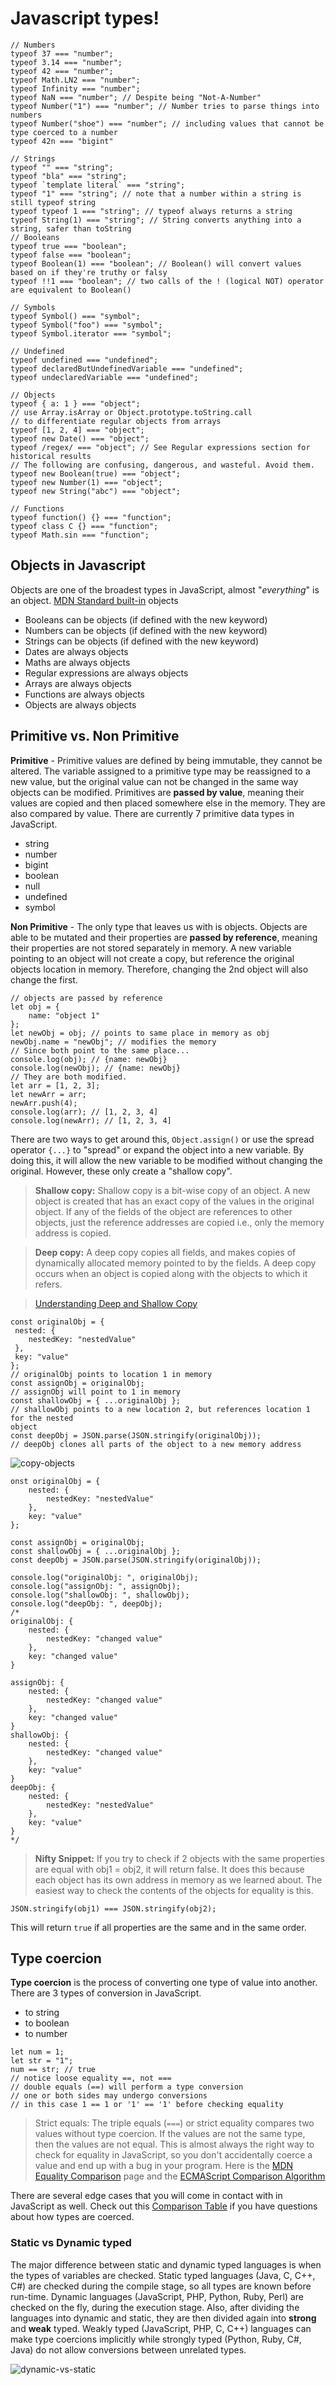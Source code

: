 # Javascript types!

```JS
// Numbers
typeof 37 === "number"; 
typeof 3.14 === "number"; 
typeof 42 === "number"; 
typeof Math.LN2 === "number"; 
typeof Infinity === "number"; 
typeof NaN === "number"; // Despite being "Not-A-Number"
typeof Number("1") === "number"; // Number tries to parse things into numbers
typeof Number("shoe") === "number"; // including values that cannot be type coerced to a number
typeof 42n === "bigint"

// Strings
typeof "" === "string"; 
typeof "bla" === "string"; 
typeof `template literal` === "string"; 
typeof "1" === "string"; // note that a number within a string is still typeof string
typeof typeof 1 === "string"; // typeof always returns a string
typeof String(1) === "string"; // String converts anything into a string, safer than toString
// Booleans
typeof true === "boolean"; 
typeof false === "boolean"; 
typeof Boolean(1) === "boolean"; // Boolean() will convert values based on if they're truthy or falsy
typeof !!1 === "boolean"; // two calls of the ! (logical NOT) operator are equivalent to Boolean()

// Symbols
typeof Symbol() === "symbol";
typeof Symbol("foo") === "symbol";
typeof Symbol.iterator === "symbol";

// Undefined
typeof undefined === "undefined";
typeof declaredButUndefinedVariable === "undefined";
typeof undeclaredVariable === "undefined";

// Objects
typeof { a: 1 } === "object";
// use Array.isArray or Object.prototype.toString.call
// to differentiate regular objects from arrays
typeof [1, 2, 4] === "object";
typeof new Date() === "object";
typeof /regex/ === "object"; // See Regular expressions section for historical results
// The following are confusing, dangerous, and wasteful. Avoid them.
typeof new Boolean(true) === "object";
typeof new Number(1) === "object";
typeof new String("abc") === "object";

// Functions
typeof function() {} === "function"; 
typeof class C {} === "function"; 
typeof Math.sin === "function";
```

## Objects in Javascript

Objects are one of the broadest types in JavaScript, almost "*everything*" is an object. [MDN Standard built-in](https://developer.mozilla.org/en-US/docs/Web/JavaScript/Reference/Global_Objects) objects

- Booleans can be objects (if defined with the new keyword)
- Numbers can be objects (if defined with the new keyword)
- Strings can be objects (if defined with the new keyword)
- Dates are always objects
- Maths are always objects
- Regular expressions are always objects
- Arrays are always objects
- Functions are always objects
- Objects are always objects

## Primitive vs. Non Primitive

**Primitive** - Primitive values are defined by being immutable, they cannot be altered. The variable assigned to a primitive type may be reassigned to a new value, but the original value can not be changed in the same way objects can be modified. Primitives are **passed by value**, meaning their values are copied and then placed somewhere else in the memory. They are also compared by value. There are currently 7 primitive data types in JavaScript.

- string
- number
- bigint
- boolean
- null
- undefined
- symbol

**Non Primitive** - The only type that leaves us with is objects. Objects are able to be mutated and their properties are **passed by reference**, meaning their properties are not stored separately in memory. A new variable pointing to an object will not create a copy, but reference the original objects location in memory. Therefore, changing the 2nd object will also change the first.

```JS
// objects are passed by reference
let obj = { 
    name: "object 1"
}; 
let newObj = obj; // points to same place in memory as obj
newObj.name = "newObj"; // modifies the memory
// Since both point to the same place...
console.log(obj); // {name: newObj}
console.log(newObj); // {name: newObj}
// They are both modified.
let arr = [1, 2, 3]; 
let newArr = arr; 
newArr.push(4); 
console.log(arr); // [1, 2, 3, 4]
console.log(newArr); // [1, 2, 3, 4]

```

There are two ways to get around this, `Object.assign()` or use the spread operator `{...}` to "spread" or expand the object into a new variable. By doing this, it will allow the new variable to be modified without changing the original. However, these only create a "shallow copy".

> **Shallow copy:** Shallow copy is a bit-wise copy of an object. A new object is created that has an exact copy of the values in the original object. If any of the fields of the object are references to other objects, just the reference addresses are copied i.e., only the memory address is copied.

> **Deep copy:** A deep copy copies all fields, and makes copies of dynamically allocated memory pointed to by the fields. A deep copy occurs when an object is copied along with the objects to which it refers.

> [Understanding Deep and Shallow Copy](https://medium.com/@manjuladubeunderstanding-deep-and-shallow-copy-in-javascript-13438bad941c)

```JS
const originalObj = { 
 nested: { 
    nestedKey: "nestedValue"
 }, 
 key: "value"
}; 
// originalObj points to location 1 in memory
const assignObj = originalObj; 
// assignObj will point to 1 in memory
const shallowObj = { ...originalObj }; 
// shallowObj points to a new location 2, but references location 1 for the nested 
object
const deepObj = JSON.parse(JSON.stringify(originalObj)); 
// deepObj clones all parts of the object to a new memory address
```

![copy-objects](./images/copy-objects.png)

```JS
onst originalObj = { 
    nested: { 
        nestedKey: "nestedValue"
    }, 
    key: "value"
}; 

const assignObj = originalObj;
const shallowObj = { ...originalObj };
const deepObj = JSON.parse(JSON.stringify(originalObj));

console.log("originalObj: ", originalObj);
console.log("assignObj: ", assignObj);
console.log("shallowObj: ", shallowObj);
console.log("deepObj: ", deepObj);
/* 
originalObj: {
    nested: { 
        nestedKey: "changed value" 
    },
    key: "changed value"
}

assignObj: {
    nested: { 
        nestedKey: "changed value" 
    },
    key: "changed value"
} 
shallowObj: {
    nested: { 
        nestedKey: "changed value" 
    },
    key: "value"
} 
deepObj: {
    nested: { 
        nestedKey: "nestedValue" 
    },
    key: "value"
} 
*/
```

> **Nifty Snippet:** If you try to check if 2 objects with the same properties are equal with obj1 = obj2, it will return false. It does this because each object has its own address in memory as we learned about. The easiest way to check the contents of the objects for equality is this.

```JS
JSON.stringify(obj1) === JSON.stringify(obj2);
```

This will return `true` if all properties are the same and in the same order.

## Type coercion

**Type coercion** is the process of converting one type of value into another. There are 3 types of conversion in JavaScript.

- to string
- to boolean
- to number

```JS
let num = 1; 
let str = "1"; 
num == str; // true
// notice loose equality ==, not ===
// double equals (==) will perform a type conversion
// one or both sides may undergo conversions
// in this case 1 == 1 or '1' == '1' before checking equality
```

> Strict equals: The triple equals (`===`) or strict equality compares two values without type coercion. If the values are not the same type, then the values are not equal. This is almost always the right way to check for equality in JavaScript, so you don't accidentally coerce a value and end up with a bug in your program. Here is the [MDN Equality Comparison](https://developer.mozilla.org/en-US/docs/Web/JavaScript/Equality_comparisons_and_sameness) page and 
the [ECMAScript Comparison Algorithm](https://262.ecma-international.org/5.1/#sec-11.9.3)

There are several edge cases that you will come in contact with in JavaScript as well. Check out this [Comparison Table](https://dorey.github.io/JavaScript-Equality-Table/) if you have questions about how types are coerced.

### Static vs Dynamic typed

The major difference between static and dynamic typed languages is when the types of variables are checked. Static typed languages (Java, C, C++, C#) are checked during the compile stage, so all types are known before run-time. Dynamic languages (JavaScript, PHP, Python, Ruby, Perl) are checked on the fly, during the execution stage. Also, after dividing the languages into dynamic and static, they are then divided again into **strong** and **weak** typed. Weakly typed (JavaScript, PHP, C, C++) languages can make type coercions implicitly while strongly typed (Python, Ruby, C#, Java) do not allow conversions between unrelated types.

![dynamic-vs-static](./images/dynamic-vs-static.png)